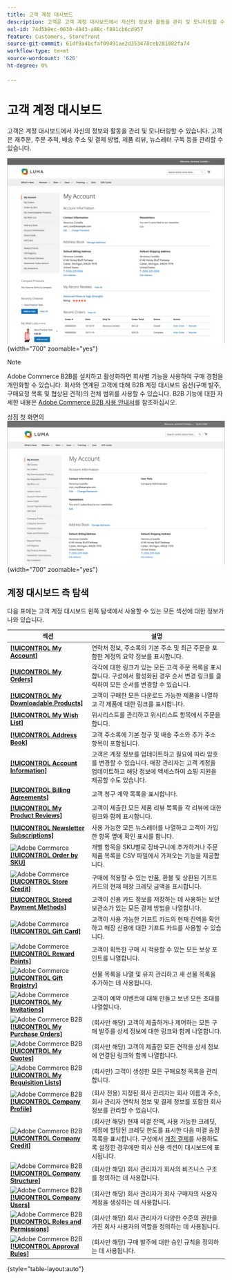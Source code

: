 ```yaml
---
title: 고객 계정 대시보드
description: 고객은 고객 계정 대시보드에서 자신의 정보와 활동을 관리 및 모니터링할 수 있습니다.
exl-id: 74d5b9ec-0630-4843-a88c-f881cb6cd957
feature: Customers, Storefront
source-git-commit: 61df9a4bcfaf09491ae2d353478ceb281082fa74
workflow-type: tm+mt
source-wordcount: '626'
ht-degree: 0%

---
```


# 고객 계정 대시보드

고객은 계정 대시보드에서 자신의 정보와 활동을 관리 및 모니터링할 수 있습니다. 고객은 재주문, 주문 추적, 배송 주소 및 결제 방법, 제품 리뷰, 뉴스레터 구독 등을 관리할 수 있습니다.

![상점 첫 화면의 계정 대시보드](assets/customer-account-dashboard.png){width="700" zoomable="yes"}

>[!NOTE]
>
> Adobe Commerce B2B를 설치하고 활성화하면 회사별 기능을 사용하여 구매 경험을 개인화할 수 있습니다. 회사와 연계된 고객에 대해 B2B 계정 대시보드 옵션(구매 발주, 구매요청 목록 및 협상된 견적)의 전체 범위를 사용할 수 있습니다. B2B 기능에 대한 자세한 내용은 [Adobe Commerce B2B 사용 안내서](../b2b/introduction.md)를 참조하십시오.

상점 첫 화면의 ![회사 계정 대시보드](assets/company-admin-account-dashboard.png){width="700" zoomable="yes"}

## 계정 대시보드 측 탐색

다음 표에는 고객 계정 대시보드 왼쪽 탐색에서 사용할 수 있는 모든 섹션에 대한 정보가 나와 있습니다.

| 섹션 | 설명 |
|------------------------------------------------------------------------------------------------------------------------------------------------------|----------------------------------------------------------------------------------------------------------------------------------------------------------------------------------------------------------------------------------------------------------------------------------------------------------------------------------------------------------------|
| [**[!UICONTROL My Account]**](../customers/account-dashboard-my-account.md) | 연락처 정보, 주소록의 기본 주소 및 최근 주문을 포함한 계정의 요약 정보를 표시합니다. |
| [**[!UICONTROL My Orders]**](../stores-purchase/orders-storefront.md#view-recently-ordered-products) | 각각에 대한 링크가 있는 모든 고객 주문 목록을 표시합니다. 구성에서 활성화된 경우 순서 변경 링크를 클릭하여 모든 순서를 변경할 수 있습니다. |
| [**[!UICONTROL My Downloadable Products]**](../catalog/product-create-downloadable.md#storefront-experience) | 고객이 구매한 모든 다운로드 가능한 제품을 나열하고 각 제품에 대한 링크를 표시합니다. |
| [**[!UICONTROL My Wish List]**](../stores-purchase/wishlist-storefront.md) | 위시리스트를 관리하고 위시리스트 항목에서 주문을 합니다. |
| [**[!UICONTROL Address Book]**](../customers/account-dashboard-address-book.md) | 고객 주소록에 기본 청구 및 배송 주소와 추가 주소 항목이 포함됩니다. |
| [**[!UICONTROL Account Information]**](../customers/account-dashboard-account-information.md) | 고객은 계정 정보를 업데이트하고 필요에 따라 암호를 변경할 수 있습니다. 매장 관리자는 고객 계정을 업데이트하고 해당 정보에 액세스하여 쇼핑 지원을 제공할 수도 있습니다. |
| [**[!UICONTROL Billing Agreements]**](../stores-purchase/paypal-billing-agreements.md#storefront-experience) | 고객 청구 계약 목록을 표시합니다. |
| [**[!UICONTROL My Product Reviews]**](../merchandising-promotions/product-reviews.md#product-reviews-on-the-storefront) | 고객이 제출한 모든 제품 리뷰 목록을 각 리뷰에 대한 링크와 함께 표시합니다. |
| [**[!UICONTROL Newsletter Subscriptions]**](../merchandising-promotions/newsletters.md) | 사용 가능한 모든 뉴스레터를 나열하고 고객이 가입한 항목 옆에 확인 표시를 합니다. |
| ![Adobe Commerce](../assets/adobe-logo.svg) [**[!UICONTROL Order by SKU]**](../stores-purchase/order-by-sku.md#order-by-sku-from-a-customer-account) | 개별 항목을 SKU별로 장바구니에 추가하거나 주문 제품 목록을 CSV 파일에서 가져오는 기능을 제공합니다. |
| ![Adobe Commerce](../assets/adobe-logo.svg) [**[!UICONTROL Store Credit]**](../customers/account-dashboard-store-credit.md) | 구매에 적용할 수 있는 반품, 환불 및 상환된 기프트 카드의 현재 매장 크레딧 금액을 표시합니다. |
| [**[!UICONTROL Stored Payment Methods]**](../stores-purchase/stored-payment-methods.md) | 고객이 신용 카드 정보를 저장하는 데 사용하는 보안 보관소가 있는 모든 결제 방법을 나열합니다. |
| ![Adobe Commerce](../assets/adobe-logo.svg) [**[!UICONTROL Gift Card]**](../catalog/product-gift-card-create.md) | 고객이 사용 가능한 기프트 카드의 현재 잔액을 확인하고 매장 신용에 대한 기프트 카드를 사용할 수 있습니다. |
| ![Adobe Commerce](../assets/adobe-logo.svg) [**[!UICONTROL Reward Points]**](../merchandising-promotions/rewards-loyalty.md) | 고객이 획득한 구매 시 적용할 수 있는 모든 보상 포인트를 나열합니다. |
| ![Adobe Commerce](../assets/adobe-logo.svg) [**[!UICONTROL Gift Registry]**](../merchandising-promotions/gift-registries.md) | 선물 목록을 나열 및 유지 관리하고 새 선물 목록을 추가하는 데 사용됩니다. |
| ![Adobe Commerce](../assets/adobe-logo.svg) [**[!UICONTROL My Invitations]**](../merchandising-promotions/invitations.md) | 고객이 예약 이벤트에 대해 만들고 보낸 모든 초대를 나열합니다. |
| ![Adobe Commerce B2B](../assets/b2b.svg) [**[!UICONTROL My Purchase Orders]**](../b2b/account-dashboard-my-purchase-orders.md) | (회사만 해당) 고객이 제출하거나 제어하는 모든 구매 발주를 상세 정보에 대한 링크와 함께 나열합니다. |
| ![Adobe Commerce B2B](../assets/b2b.svg) [**[!UICONTROL My Quotes]**](../b2b/account-dashboard-my-quotes.md) | (회사만 해당) 고객이 제출한 모든 견적을 상세 정보에 연결된 링크와 함께 나열합니다. |
| ![Adobe Commerce B2B](../assets/b2b.svg) [**[!UICONTROL My Requisition Lists]**](../b2b/account-dashboard-requisition-lists-manage.md) | (회사만) 고객이 생성한 모든 구매요청 목록을 관리합니다. |
| ![Adobe Commerce B2B](../assets/b2b.svg) [**[!UICONTROL Company Profile]**](../b2b/account-company-manage.md#update-a-company-profile) | (회사 전용) 지정된 회사 관리자는 회사 이름과 주소, 회사 관리자 연락처 정보 및 결제 정보를 포함한 회사 정보를 관리할 수 있습니다. |
| ![Adobe Commerce B2B](../assets/b2b.svg) [**[!UICONTROL Company Credit]**](../b2b/credit-company.md#storefront-credit-information) | (회사만 해당) 현재 미결 잔액, 사용 가능한 크레딧, 계정에 할당된 크레딧 한도를 표시한 다음 미결 송장 목록을 표시합니다. 구성에서 [계정 결제](../b2b/enable-basic-features.md#configure-payment-on-account)를 사용하도록 설정한 경우에만 회사 신용 섹션이 대시보드에 표시됩니다. |
| ![Adobe Commerce B2B](../assets/b2b.svg) [**[!UICONTROL Company Structure]**](../b2b/account-company-structure.md) | (회사만 해당) 회사 관리자가 회사의 비즈니스 구조를 정의하는 데 사용합니다. |
| ![Adobe Commerce B2B](../assets/b2b.svg) [**[!UICONTROL Company Users]**](../b2b/account-company-users.md) | (회사만 해당) 회사 관리자가 회사 구매자의 사용자 계정을 생성하는 데 사용합니다. |
| ![Adobe Commerce B2B](../assets/b2b.svg) [**[!UICONTROL Roles and Permissions]**](../b2b/account-company-roles-permissions.md) | (회사만 해당) 회사 관리자가 다양한 수준의 권한을 가진 회사 사용자의 역할을 정의하는 데 사용됩니다. |
| ![Adobe Commerce B2B](../assets/b2b.svg) [**[!UICONTROL Approval Rules]**](../b2b/account-dashboard-approval-rules.md) | (회사만 해당) 구매 발주에 대한 승인 규칙을 정의하는 데 사용됩니다. |

{style="table-layout:auto"}
